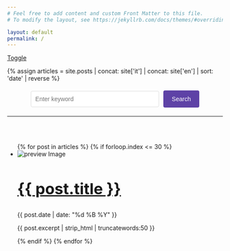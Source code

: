 ```yaml
---
# Feel free to add content and custom Front Matter to this file.
# To modify the layout, see https://jekyllrb.com/docs/themes/#overriding-theme-defaults

layout: default
permalink: /
---
```


<p id="intro">

</p>


<script src="index.js"></script>
<script src="search.js"></script>


<a id='lang'></a>
<a href="#" onclick="toggleLanguageElements()">Toggle</a>

<style>
  .wrapper {
    max-width: 100%;
  }
</style>

<style>
    .post-date {
        font-size: 0.8em; /* Imposta il font più piccolo */
        color: #aaaaaa; /* Opzionale: Cambia il colore se desiderato */
    }

    .post-title {
        font-size: 1.6em; /* Imposta il font più piccolo */
    }

    .excerpt {
        font-size: 1.0em; /* Imposta il font più piccolo */
        color: #999; /* Opzionale: Cambia il colore se desiderato */
    }


    .label,button {
      --tw-text-opacity: 1;
      color: rgb(30 64 175/var(--tw-text-opacity));
      font-weight: 500;
      font-size: .875rem;
      line-height: 1.25rem;
      padding-bottom: .125rem;
      padding-top: .125rem;
      padding-left: .75rem;
      padding-right: .75rem;    
      border-radius: 9999px;
      align-items: center;
      --tw-bg-opacity: 1;
      background-color: rgb(219 234 254/var(--tw-bg-opacity));
    }

  .container {
    display: flex;
    margin-bottom: 25px;
  }
  

  
  .left-column img {
    display: none;
  }
  
  .right-column {
    flex-grow: 1;
  }
  
  .post-title {
    /* Stili per il titolo, ad esempio: */
    font-size: 24px;
    font-weight: bold;
  }

  .left-column {
    display: none; /* Hide by default */
  }

  }

</style>

<style>
.left-column {
    display: none; /* Hide by default */
}
</style>

<style>
.search-form {
    display: flex;
    justify-content: center;
    align-items: center;
    margin: 20px 0;
}

.search-input {
    padding: 10px;
    font-size: 1em;
    border: 1px solid #ddd;
    border-radius: 4px;
    margin-right: 10px;
    width: 300px;
}

.search-button {
    padding: 10px 20px;
    font-size: 1em;
    color: #fff;
    background-color: #5e42a6;
    border: none;
    border-radius: 4px;
    cursor: pointer;
}

.search-button:hover {
    background-color:rgb(58, 10, 69);
}
</style>



{% assign articles = site.posts | concat: site['it'] | concat: site['en'] | sort: 'date' | reverse %}


<!-- Search Form -->
<form id="search-form" class="search-form">
    <input class="search-input" type="text" id="search-input" placeholder="Enter keyword" required>
    <button type="submit" class="search-button">Search</button>
</form>

<script>
document.getElementById('search-form').addEventListener('submit', function(event) {
    event.preventDefault();
    const keyword = document.getElementById('search-input').value;
    window.location.href = `/results?q=${encodeURIComponent(keyword)}`;
});
</script>






<hr/>
<br/><br/>
  <ul class="preview-container">
    {% for post in articles %}
      <!-- Let's limit to a subset of all -->
      {% if forloop.index <= 30 %} 
        <li class="lang-{{ post.url | slice: 1, 2 }}">
            <div class="preview">
                <img src="{{ post.image }}_preview.png" alt="preview Image" class="preview-image">
                <div class="preview-content">
                    <a class="post-title" href="{{ post.url }}">
                        <h2 class="preview-title">
                            {{ post.title }}
                        </h2>
                    </a>
                    <div class="preview-meta">
                        <i class="fa-regular fa-calendar"></i>
                        {{ post.date | date: "%d %B %Y" }}
                    </div>
                    <p class="preview-excerpt">{{ post.excerpt | strip_html | truncatewords:50 }}</p>
                    <input type="hidden" name="post-tags" value="{{ post.tags | join: ', ' }}">
                </div>
            </div>
        </li>
      {% endif %}
    {% endfor %}  
  </ul>


